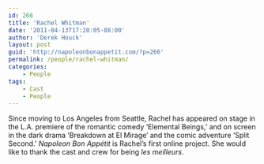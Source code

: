 ```yaml
---
id: 266
title: 'Rachel Whitman'
date: '2011-04-13T17:20:05-08:00'
author: 'Derek Houck'
layout: post
guid: 'http://napoleonbonappetit.com/?p=266'
permalink: /people/rachel-whitman/
categories:
    - People
tags:
    - Cast
    - People
---
```


Since moving to Los Angeles from Seattle, Rachel has appeared on stage in the L.A. premiere of the romantic comedy ‘Elemental Beings,’ and on screen in the dark drama ‘Breakdown at El Mirage’ and the comic adventure ‘Split Second.’ *Napoleon Bon Appétit* is Rachel’s first online project. She would like to thank the cast and crew for being *les meilleurs*.